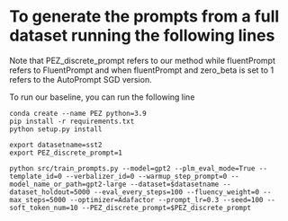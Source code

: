 # To generate the prompts from a full dataset running the following lines

Note that PEZ_discrete_prompt refers to our method while fluentPrompt refers to FluentPrompt and when fluentPrompt and zero_beta is set to 1 refers to the AutoPrompt SGD version.


To run our baseline, you can run the following line
```
conda create --name PEZ python=3.9
pip install -r requirements.txt
python setup.py install

export datasetname=sst2
export PEZ_discrete_prompt=1

python src/train_prompts.py --model=gpt2 --plm_eval_mode=True --template_id=0 --verbalizer_id=0 --warmup_step_prompt=0 --model_name_or_path=gpt2-large --dataset=$datasetname --dataset_holdout=5000 --eval_every_steps=100 --fluency_weight=0 --max_steps=5000 --optimizer=Adafactor --prompt_lr=0.3 --seed=100 --soft_token_num=10 --PEZ_discrete_prompt=$PEZ_discrete_prompt
```